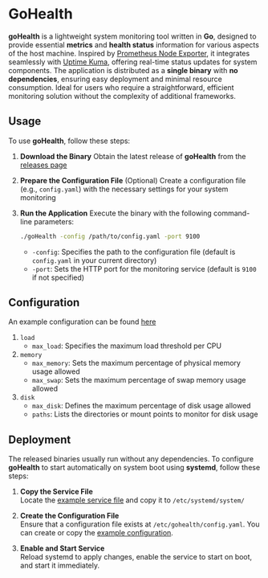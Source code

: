 # GoHealth

**goHealth** is a lightweight system monitoring tool written in **Go**, designed to provide essential **metrics** and **health status** information for various aspects of the host machine.
Inspired by [Prometheus Node Exporter](https://github.com/prometheus/node_exporter), it integrates seamlessly with [Uptime Kuma](https://github.com/louislam/uptime-kuma), offering real-time status updates for system components.
The application is distributed as a **single binary** with **no dependencies**, ensuring easy deployment and minimal resource consumption.
Ideal for users who require a straightforward, efficient monitoring solution without the complexity of additional frameworks.

## Usage

To use **goHealth**, follow these steps:

1. **Download the Binary**
   Obtain the latest release of **goHealth** from the [releases page](https://github.com/Santobert/goHealth/releases)

2. **Prepare the Configuration File** (Optional)
   Create a configuration file (e.g., `config.yaml`) with the necessary settings for your system monitoring

3. **Run the Application**
   Execute the binary with the following command-line parameters:

   ```bash
   ./goHealth -config /path/to/config.yaml -port 9100
   ```

   - `-config`: Specifies the path to the configuration file (default is `config.yaml` in your current directory)
   - `-port`: Sets the HTTP port for the monitoring service (default is `9100` if not specified)

## Configuration

An example configuration can be found [here](examples/config.yaml)

1. `load`
   - `max_load`: Specifies the maximum load threshold per CPU
2. `memory`
   - `max_memory`: Sets the maximum percentage of physical memory usage allowed
   - `max_swap`: Sets the maximum percentage of swap memory usage allowed
3. `disk`
   - `max_disk`: Defines the maximum percentage of disk usage allowed
   - `paths`: Lists the directories or mount points to monitor for disk usage

## Deployment

The released binaries usually run without any dependencies.
To configure **goHealth** to start automatically on system boot using **systemd**, follow these steps:

1. **Copy the Service File**  
   Locate the [example service file](examples/gohealth.service) and copy it to `/etc/systemd/system/`

2. **Create the Configuration File**  
   Ensure that a configuration file exists at `/etc/gohealth/config.yaml`. You can create or copy the [example configuration](examples/config.yaml).

3. **Enable and Start Service**  
   Reload systemd to apply changes, enable the service to start on boot, and start it immediately.
